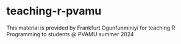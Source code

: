 # teaching-r-pvamu
This material is provided by Frankfurt Ogunfunminiyi for teaching R Programming to students @ PVAMU summer 2024
